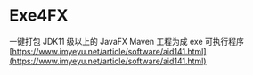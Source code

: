 # Exe4FX
一键打包 JDK11 级以上的 JavaFX Maven 工程为成 exe 可执行程序
[https://www.imyeyu.net/article/software/aid141.html](https://www.imyeyu.net/article/software/aid141.html)